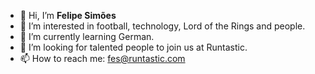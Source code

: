 - 👋 Hi, I’m **Felipe Simões**
- 👀 I’m interested in football, technology, Lord of the Rings and people.
- 🌱 I’m currently learning German.
- 💞️ I’m looking for talented people to join us at Runtastic.
- 📫 How to reach me: fes@runtastic.com

<!---
fesimoes/fesimoes is a ✨ special ✨ repository because its `README.md` (this file) appears on your GitHub profile.
You can click the Preview link to take a look at your changes.
--->

